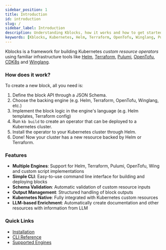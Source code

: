 ```yaml
---
sidebar_position: 1
title: Introduction
id: introduction
slug: /
sidebar_label: Introduction
description: Understanding Kblocks, how it works and how to get started
keywords: [Kblocks, Kubernetes, Helm, Terraform, OpenTofu, Winglang, Pulumi]
---
```


Kblocks is a framework for building Kubernetes *custom resource operators* using familiar
infrastructure tools like [Helm](https://helm.sh/), [Terraform](https://www.terraform.io/), [Pulumi](https://www.pulumi.com/),
[OpenTofu](https://opentofu.org/), [CDK8s](https://cdk8s.io/) and [Winglang](https://winglang.io/).

### How does it work?

To create a new block, all you need is:

1. Define the block API through a JSON Schema.
2. Choose the backing engine (e.g. Helm, Terraform, OpenTofu, Winglang, etc.)
3. Implement the block logic in the engine's language (e.g. Helm templates, Terraform config)
4. Run `kb build` to create an operator that can be deployed to a Kubernetes cluster.
5. Install the operator to your Kubernetes cluster through Helm.
6. Done! Now your cluster has a new resource backed by Helm or Terraform.

### Features

- **Multiple Engines**: Support for Helm, Terraform, Pulumi, OpenTofu, Wing and custom script implementations
- **Simple CLI**: Easy-to-use command line interface for building and deploying blocks
- **Schema Validation**: Automatic validation of custom resource inputs
- **Output Management**: Structured handling of block outputs
- **Kubernetes Native**: Fully integrated with Kubernetes custom resources
- **LLM-based Enrichment**: Automatically create documentation and other resources with information from LLM

### Quick Links

- [Installation](/docs/user-guide/01-installation.md)
- [CLI Reference](/docs/reference/command-line-tool/01-intro.md)
- [Supported Engines](/docs/reference/supported-engines/01-index.md) 
